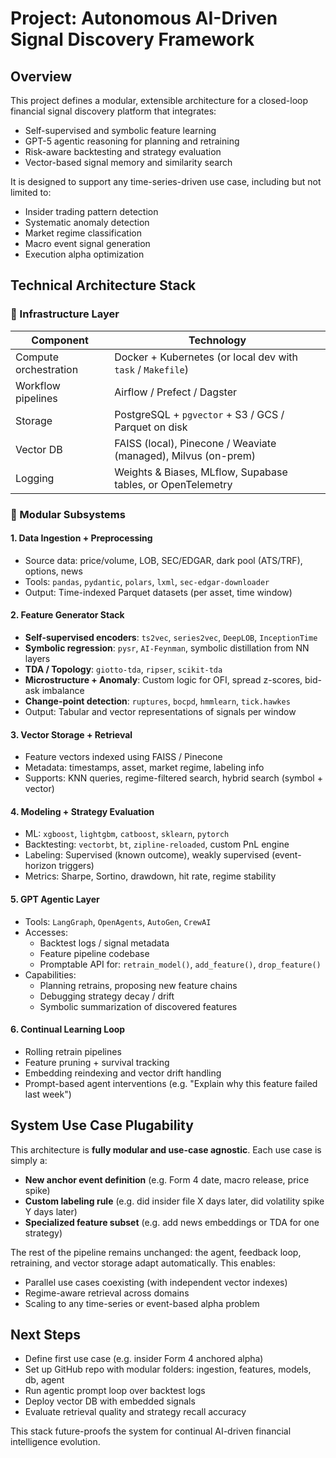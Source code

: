 # Project: Autonomous AI-Driven Signal Discovery Framework

## Overview
This project defines a modular, extensible architecture for a closed-loop financial signal discovery platform that integrates:
- Self-supervised and symbolic feature learning
- GPT-5 agentic reasoning for planning and retraining
- Risk-aware backtesting and strategy evaluation
- Vector-based signal memory and similarity search

It is designed to support any time-series-driven use case, including but not limited to:
- Insider trading pattern detection
- Systematic anomaly detection
- Market regime classification
- Macro event signal generation
- Execution alpha optimization

## Technical Architecture Stack

### 🧱 Infrastructure Layer
| Component | Technology |
|----------|------------|
| Compute orchestration | Docker + Kubernetes (or local dev with `task` / `Makefile`) |
| Workflow pipelines | Airflow / Prefect / Dagster |
| Storage | PostgreSQL + `pgvector` + S3 / GCS / Parquet on disk |
| Vector DB | FAISS (local), Pinecone / Weaviate (managed), Milvus (on-prem) |
| Logging | Weights & Biases, MLflow, Supabase tables, or OpenTelemetry |

### 🧩 Modular Subsystems

#### 1. **Data Ingestion + Preprocessing**
- Source data: price/volume, LOB, SEC/EDGAR, dark pool (ATS/TRF), options, news
- Tools: `pandas`, `pydantic`, `polars`, `lxml`, `sec-edgar-downloader`
- Output: Time-indexed Parquet datasets (per asset, time window)

#### 2. **Feature Generator Stack**
- **Self-supervised encoders**: `ts2vec`, `series2vec`, `DeepLOB`, `InceptionTime`
- **Symbolic regression**: `pysr`, `AI-Feynman`, symbolic distillation from NN layers
- **TDA / Topology**: `giotto-tda`, `ripser`, `scikit-tda`
- **Microstructure + Anomaly**: Custom logic for OFI, spread z-scores, bid-ask imbalance
- **Change-point detection**: `ruptures`, `bocpd`, `hmmlearn`, `tick.hawkes`
- Output: Tabular and vector representations of signals per window

#### 3. **Vector Storage + Retrieval**
- Feature vectors indexed using FAISS / Pinecone
- Metadata: timestamps, asset, market regime, labeling info
- Supports: KNN queries, regime-filtered search, hybrid search (symbol + vector)

#### 4. **Modeling + Strategy Evaluation**
- ML: `xgboost`, `lightgbm`, `catboost`, `sklearn`, `pytorch`
- Backtesting: `vectorbt`, `bt`, `zipline-reloaded`, custom PnL engine
- Labeling: Supervised (known outcome), weakly supervised (event-horizon triggers)
- Metrics: Sharpe, Sortino, drawdown, hit rate, regime stability

#### 5. **GPT Agentic Layer**
- Tools: `LangGraph`, `OpenAgents`, `AutoGen`, `CrewAI`
- Accesses:
  - Backtest logs / signal metadata
  - Feature pipeline codebase
  - Promptable API for: `retrain_model()`, `add_feature()`, `drop_feature()`
- Capabilities:
  - Planning retrains, proposing new feature chains
  - Debugging strategy decay / drift
  - Symbolic summarization of discovered features

#### 6. **Continual Learning Loop**
- Rolling retrain pipelines
- Feature pruning + survival tracking
- Embedding reindexing and vector drift handling
- Prompt-based agent interventions (e.g. "Explain why this feature failed last week")

## System Use Case Plugability
This architecture is **fully modular and use-case agnostic**. Each use case is simply a:
- **New anchor event definition** (e.g. Form 4 date, macro release, price spike)
- **Custom labeling rule** (e.g. did insider file X days later, did volatility spike Y days later)
- **Specialized feature subset** (e.g. add news embeddings or TDA for one strategy)

The rest of the pipeline remains unchanged: the agent, feedback loop, retraining, and vector storage adapt automatically. This enables:
- Parallel use cases coexisting (with independent vector indexes)
- Regime-aware retrieval across domains
- Scaling to any time-series or event-based alpha problem

## Next Steps
- Define first use case (e.g. insider Form 4 anchored alpha)
- Set up GitHub repo with modular folders: ingestion, features, models, db, agent
- Run agentic prompt loop over backtest logs
- Deploy vector DB with embedded signals
- Evaluate retrieval quality and strategy recall accuracy

This stack future-proofs the system for continual AI-driven financial intelligence evolution.

